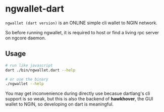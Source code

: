 # ngwallet-dart

`ngwallet (dart version)` is an ONLINE simple cli wallet to NGIN network.

So before running ngwallet, it is required to host or find a living rpc server on ngcore daemon.

## Usage

```bash
# run like javascript
dart ./bin/ngwallet.dart --help

# or use the binary
./ngwallet --help

```

You may get inconvenience during directly use becasue dartlang's cli support is so weak, but this is also the backend of **hawkhover**, the GUI wallet to NGIN, so developing on dart is meaningful.
